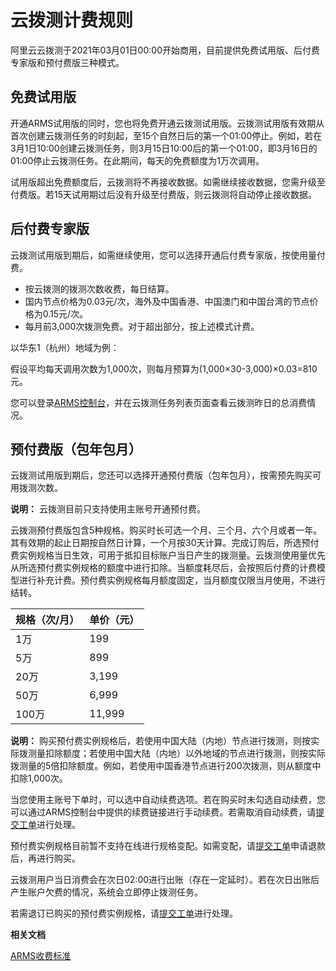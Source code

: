 # 云拨测计费规则

阿里云云拨测于2021年03月01日00:00开始商用，目前提供免费试用版、后付费专家版和预付费版三种模式。

## 免费试用版

开通ARMS试用版的同时，您也将免费开通云拨测试用版。云拨测试用版有效期从首次创建云拨测任务的时刻起，至15个自然日后的第一个01:00停止。例如，若在3月1日10:00创建云拨测任务，则3月15日10:00后的第一个01:00，即3月16日的01:00停止云拨测任务。在此期间，每天的免费额度为1万次调用。

试用版超出免费额度后，云拨测将不再接收数据。如需继续接收数据，您需升级至付费版。若15天试用期过后没有升级至付费版，则云拨测将自动停止接收数据。

## 后付费专家版

云拨测试用版到期后，如需继续使用，您可以选择开通后付费专家版，按使用量付费。

-   按云拨测的拨测次数收费，每日结算。
-   国内节点价格为0.03元/次，海外及中国香港、中国澳门和中国台湾的节点价格为0.15元/次。
-   每月前3,000次拨测免费。对于超出部分，按上述模式计费。

以华东1（杭州）地域为例：

假设平均每天调用次数为1,000次，则每月预算为\(1,000×30-3,000\)×0.03=810元。

您可以登录[ARMS控制台](https://arms.console.aliyun.com/#/home)，并在云拨测任务列表页面查看云拨测昨日的总消费情况。

## 预付费版（包年包月）

云拨测试用版到期后，您还可以选择开通预付费版（包年包月），按需预先购买可用拨测次数。

**说明：** 云拨测目前只支持使用主账号开通预付费。

云拨测预付费版包含5种规格。购买时长可选一个月、三个月、六个月或者一年。其有效期的起止日期按自然日计算，一个月按30天计算。完成订购后，所选预付费实例规格当日生效，可用于抵扣目标账户当日产生的拨测量。云拨测使用量优先从所选预付费实例规格的额度中进行扣除。当额度耗尽后，会按照后付费的计费模型进行补充计费。预付费实例规格每月额度固定，当月额度仅限当月使用，不进行结转。

|规格（次/月）|单价（元）|
|-------|-----|
|1万|199|
|5万|899|
|20万|3,199|
|50万|6,999|
|100万|11,999|

**说明：** 购买预付费实例规格后，若使用中国大陆（内地）节点进行拨测，则按实际拨测量扣除额度；若使用中国大陆（内地）以外地域的节点进行拨测，则按实际拨测量的5倍扣除额度。例如，若使用中国香港节点进行200次拨测，则从额度中扣除1,000次。

当您使用主账号下单时，可以选中自动续费选项。若在购买时未勾选自动续费，您可以通过ARMS控制台中提供的续费链接进行手动续费。若需取消自动续费，请[提交工单](https://selfservice.console.aliyun.com/ticket/category/arms/recommend/646)进行处理。

预付费实例规格目前暂不支持在线进行规格变配。如需变配，请[提交工单](https://selfservice.console.aliyun.com/ticket/category/arms/recommend/646)申请退款后，再进行购买。

云拨测用户当日消费会在次日02:00进行出账（存在一定延时）。若在次日出账后产生账户欠费的情况，系统会立即停止拨测任务。

若需退订已购买的预付费实例规格，请[提交工单](https://selfservice.console.aliyun.com/ticket/category/arms/recommend/646)进行处理。

**相关文档**  


[ARMS收费标准](https://www.aliyun.com/price/product#/arms/detail)


